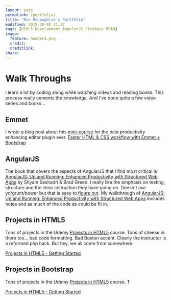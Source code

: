 ```yaml
---
layout: page
permalink: /portfolio/
title: "Ric McLaughlin's Portfolio"
modified: 2015-10-02 11:37
tags: [HTML5 Development AngularJS Firebase MEAN]
image:
  feature: header4.png
  credit: 
  creditlink: 
share: 
---
```

# Walk Throughs
I learn a lot by coding along while watching videos and reading books. This process really cements the knowledge. And I've done quite a few video series and books...

## Emmet
I wrote a blog post about this [mini-course](https://www.udemy.com/emmet-video-tutorials/) for the best productivity enhancing editor plugin ever. [Faster HTML & CSS workflow with Emmet + Bootstrap](http://ric.mclaughlin.today/prj_html5_emmet/)

## AngularJS
The book that covers the aspects of AngularJS that I find most critical is [AngularJS: Up and Running: Enhanced Productivity with Structured Web Apps](http://www.amazon.com/AngularJS-Running-Enhanced-Productivity-Structured-ebook/dp/B00NF07FSC) by Shyam Seshadri & Brad Green. I really like the emphasis on testing, structure and the clear instruction they have going on. Doesn't use yo/grunt/bower but that is easy to [figure out](http://yeoman.io/codelab/index.html). My walkthrough of [AngularJS: Up and Running: Enhanced Productivity with Structured Web Apps](http://ric.mclaughlin.today/ngup_n_running/) includes notes and as much of the code as could be fit in. 

## Projects in HTML5
Tons of projects in the Udemy [Projects in HTML5](https://www.udemy.com/projects-in-html5/learn/#/) course. Tons of cheese in there too... bad code formatting. Bad Boston accent. Clearly the instructor is a reformed php hack. But hey, we all come from somewhere.

[Projects in HTML5 - Getting Started](http://ric.mclaughlin.today/prj_html5_get_started/) 

## Projects in Bootstrap
Tons of projects in the Udemy [Projects in HTML5](https://www.udemy.com/projects-in-html5/learn/#/) course. T

[Projects in HTML5 - Getting Started](http://ric.mclaughlin.today/prj_html5_get_started/) 
